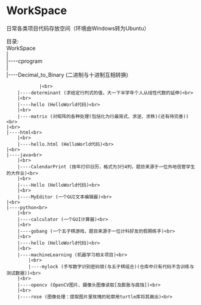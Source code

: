 # WorkSpace
日常各类项目代码存放空间（环境由Windows转为Ubuntu）

目录:<br>
    WorkSpace<br>
        |<br>
        |----cprogram<br>
                |<br>
                |----Decimal_to_Binary (二进制与十进制互相转换)<br>
		
                |<br>
		|----determinant (求给定行列式的值，大一下半学年个人从线性代数的延伸)<br>
		|<br>
		|----hello (HelloWorld代码)<br>
		|<br>
		|----matrix (对矩阵的各种处理(包括化为行最简式、求逆、求秩)(还有待完善))<br>
	|<br>
	|----html<br>
		|<br>
		|----hello.html (HelloWorld代码)<br>
	|<br>
	|----java<br>
		|<br>
		|----CalendarPrint (按年打印日历，格式为3行4列，题目来源于一位外地信管学生的大作业)<br>
		|<br>
		|----Hello (HelloWorld代码)<br>
		|<br>
		|----MyEditor (一个GUI文本编辑器)<br>
	|<br>
	|----python<br>
		|<br>
		|----calculator (一个GUI计算器)<br>
		|<br>
		|----gobang (一个五子棋游戏，题目来源于一位计科好友的假期练手)<br>
		|<br>
		|----hello (HelloWorld代码)<br>
		|<br>
		|----machineLearning (机器学习相关项目)<br>
			|<br>
			|----mylock (手写数字识别密码锁(与五子棋组合)(仓库中只有代码不含训练与测试数据))<br>
		|<br>
		|----opencv (OpenCV图片、摄像头图像读取[及膨胀与腐蚀])<br>
		|<br>
		|----rose (图像处理：提取图片里玫瑰的轮廓用turtle库将其画出)<br>
